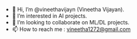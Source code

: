 - 👋 Hi, I’m @vineethavijayn (Vineetha Vijayan).
- 👀 I’m interested in AI projects.
- 💞️ I’m looking to collaborate on ML/DL projects.
- 📫 How to reach me : vineetha1272@gmail.com

<!---
vineethavijayn/vineethavijayn is a ✨ special ✨ repository because its `README.md` (this file) appears on your GitHub profile.
You can click the Preview link to take a look at your changes.
--->
